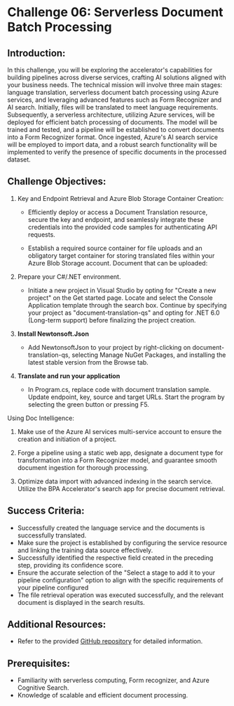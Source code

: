# Challenge 06: Serverless Document Batch Processing 

## Introduction:

In this challenge, you will be exploring the accelerator's capabilities for building pipelines across diverse services, crafting AI solutions aligned with your business needs. The technical mission will involve three main stages: language translation, serverless document batch processing using Azure services, and leveraging advanced features such as Form Recognizer and AI search. Initially, files will be translated to meet language requirements. Subsequently, a serverless architecture, utilizing Azure services, will be deployed for efficient batch processing of documents. The model will be trained and tested, and a pipeline will be established to convert documents into a Form Recognizer format. Once ingested, Azure's AI search service will be employed to import data, and a robust search functionality will be implemented to verify the presence of specific documents in the processed dataset.

## Challenge Objectives:

1) Key and Endpoint Retrieval and Azure Blob Storage Container Creation:

    - Efficiently deploy or access a Document Translation resource, secure the key and endpoint, and seamlessly integrate these credentials into the provided code samples for authenticating API requests.

    - Establish a required source container for file uploads and an obligatory target container for storing translated files within your Azure Blob Storage account. Document that can be uploaded:

1) Prepare your C#/.NET environment.

    - Initiate a new project in Visual Studio by opting for "Create a new project" on the Get started page. Locate and select the Console Application template through the search box. Continue by specifying your project as "document-translation-qs" and opting for .NET 6.0 (Long-term support) before finalizing the project creation.

1) **Install Newtonsoft.Json**

    - Add NewtonsoftJson to your project by right-clicking on document-translation-qs, selecting Manage NuGet Packages, and installing the latest stable version from the Browse tab.

1) **Translate and run your application**
    
    - In Program.cs, replace code with document translation sample. Update endpoint, key, source and target URLs. Start the program by selecting the green button or pressing F5.

Using Doc Intelligence: 

1) Make use of the Azure AI services multi-service account to ensure the creation and initiation of a project.

1) Forge a pipeline using a static web app, designate a document type for transformation into a Form Recognizer model, and guarantee smooth document ingestion for thorough processing.

1) Optimize data import with advanced indexing in the search service. Utilize the BPA Accelerator's search app for precise document retrieval.

## Success Criteria:

- Successfully created the language service and the documents is successfully translated.
- Make sure the project is established by configuring the service resource and linking the training data source effectively.
- Successfully identified the respective field created in the preceding step, providing its confidence score.
- Ensure the accurate selection of the "Select a stage to add it to your pipeline configuration" option to align with the specific requirements of your pipeline configured
- The file retrieval operation was executed successfully, and the relevant document is displayed in the search results.

## Additional Resources:

- Refer to the provided [GitHub repository](https://github.com/MSUSAzureAccelerators/Azure-OpenAI-and-Form-Recognizer-Workshop/blob/main/README.md) for detailed information.

## Prerequisites:

- Familiarity with serverless computing, Form recognizer, and Azure Cognitive Search.
- Knowledge of scalable and efficient document processing.
